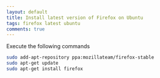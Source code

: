 ```yaml
---
layout: default
title: Install latest version of Firefox on Ubuntu
tags: firefox latest ubuntu
comments: true
---
```


Execute the following commands

```bash
sudo add-apt-repository ppa:mozillateam/firefox-stable
sudo apt-get update
sudo apt-get install firefox
```
